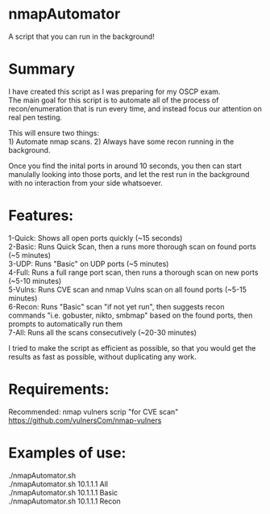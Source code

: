 # nmapAutomator
A script that you can run in the background!
  
  
# Summary
I have created this script as I was preparing for my OSCP exam.  
The main goal for this script is to automate all of the process of recon/enumeration that is run every time, and instead focus our attention on real pen testing.  
  
This will ensure two things:  
	1) Automate nmap scans. 
	2) Always have some recon running in the background. 

Once you find the inital ports in around 10 seconds, you then can start manulally looking into those ports, and let the rest run in the background with no interaction from your side whatsoever.  
  
  
# Features:
1-Quick:	Shows all open ports quickly (~15 seconds)  
2-Basic:	Runs Quick Scan, then a runs more thorough scan on found ports (~5 minutes)  
3-UDP:	  Runs "Basic" on UDP ports (~5 minutes)  
4-Full: 	Runs a full range port scan, then runs a thorough scan on new ports (~5-10 minutes)  
5-Vulns:	Runs CVE scan and nmap Vulns scan on all found ports (~5-15 minutes)  
6-Recon:	Runs "Basic" scan "if not yet run", then suggests recon commands "i.e. gobuster, nikto, smbmap" based on the found ports, then prompts to automatically run them  
7-All:  	Runs all the scans consecutively (~20-30 minutes)  
  
I tried to make the script as efficient as possible, so that you would get the results as fast as possible, without duplicating any work.  
  
  
# Requirements:
Recommended: nmap vulners scrip "for CVE scan"  
https://github.com/vulnersCom/nmap-vulners  
  
  
# Examples of use:
./nmapAutomator.sh <TARGET-IP> <TYPE>  
./nmapAutomator.sh 10.1.1.1 All  
./nmapAutomator.sh 10.1.1.1 Basic  
./nmapAutomator.sh 10.1.1.1 Recon  
